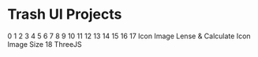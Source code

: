 # Trash UI Projects

0
1
2
3
4
5
6
7
8
9
10
11
12
13
14
15
16
17	Icon Image Lense & Calculate Icon Image Size
18	ThreeJS